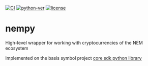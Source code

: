 [![CI](https://github.com/DENjjA/nempy/actions/workflows/main.yml/badge.svg?branch=dev)](https://github.com/DENjjA/nempy/actions/workflows/main.yml)
[![python-ver](https://github.com/DENjjA/nempy/blob/dev/.github/badges/python-version.svg)](https://www.python.org/)
[![license](https://github.com/DENjjA/nempy/blob/dev/.github/badges/license.svg)](https://github.com/DENjjA/nempy/blob/dev/LICENSE)

# nempy
High-level wrapper for working with cryptocurrencies of the NEM ecosystem

Implemented on the basis symbol project [core sdk python library](https://github.com/symbol/symbol-sdk-core-python)

